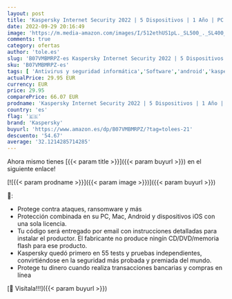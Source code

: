 ```yaml
---
layout: post
title: 'Kaspersky Internet Security 2022 | 5 Dispositivos | 1 Año | PC / Mac / Android | Código de activación enviado por email'
date: 2022-09-29 20:16:49
image: 'https://m.media-amazon.com/images/I/512ethUS1pL._SL500_._SL400_.jpg'
comments: true
category: ofertas
author: 'tole.es'
slug: 'B07VMBMRPZ-es Kaspersky Internet Security 2022 | 5 Dispositivos | 1 Año...'
sku: 'B07VMBMRPZ-es'
tags: [ 'Antivirus y seguridad informática','Software','android','kaspersky','🇪🇸', ]
actualPrice: 29.95 EUR
currency: EUR
price: 29.95
comparePrice: 66.07 EUR
prodname: 'Kaspersky Internet Security 2022 | 5 Dispositivos | 1 Año | PC / Mac / Android | Código de activación enviado por email'
country: 'es'
flag: '🇪🇸'
brand: 'Kaspersky'
buyurl: 'https://www.amazon.es/dp/B07VMBMRPZ/?tag=tolees-21'
descuento: '54.67'
average: '32.1214285714285'
---
```


Ahora mismo tienes [{{< param title >}}]({{< param buyurl >}}) en el siguiente enlace!

[![{{< param prodname >}}]({{< param image >}})]({{< param buyurl >}})

🔎:

- Protege contra ataques, ransomware y más
- Protección combinada en su PC, Mac, Android y dispositivos iOS con una sola licencia.
- Tu código será entregado por email con instrucciones detalladas para instalar el productor. El fabricante no produce ningín CD/DVD/memoria flash para ese producto.
- Kaspersky quedó primero en 55 tests y pruebas independientes, convirtiéndose en la seguridad más probada y premiada del mundo.
- Protege tu dinero cuando realiza transacciones bancarias y compras en línea

[🛒 Visítala!!!]({{< param buyurl >}})
